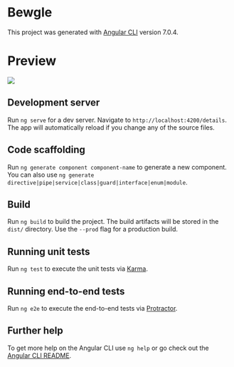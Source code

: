 # Bewgle

This project was generated with [Angular CLI](https://github.com/angular/angular-cli) version 7.0.4.



# Preview

![](https://drive.google.com/uc?export=view&id=1D7XCrRGf8Ayp5MtDWuLhZZsRUYw2Rb5z)

## Development server

Run `ng serve` for a dev server. Navigate to `http://localhost:4200/details`. The app will automatically reload if you change any of the source files.

## Code scaffolding

Run `ng generate component component-name` to generate a new component. You can also use `ng generate directive|pipe|service|class|guard|interface|enum|module`.

## Build

Run `ng build` to build the project. The build artifacts will be stored in the `dist/` directory. Use the `--prod` flag for a production build.

## Running unit tests

Run `ng test` to execute the unit tests via [Karma](https://karma-runner.github.io).

## Running end-to-end tests

Run `ng e2e` to execute the end-to-end tests via [Protractor](http://www.protractortest.org/).

## Further help

To get more help on the Angular CLI use `ng help` or go check out the [Angular CLI README](https://github.com/angular/angular-cli/blob/master/README.md).
